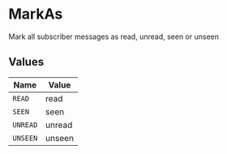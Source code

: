# MarkAs

Mark all subscriber messages as read, unread, seen or unseen


## Values

| Name     | Value    |
| -------- | -------- |
| `READ`   | read     |
| `SEEN`   | seen     |
| `UNREAD` | unread   |
| `UNSEEN` | unseen   |